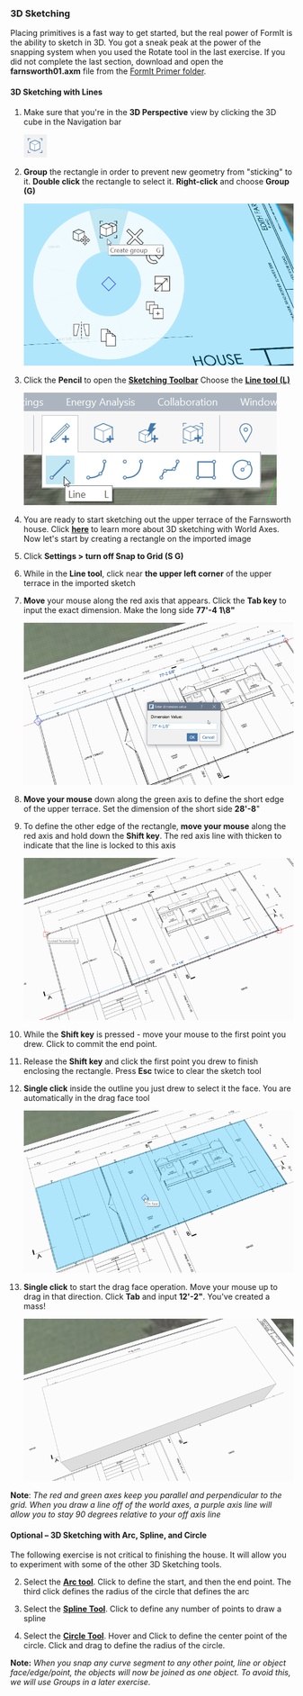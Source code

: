 ### 3D Sketching

Placing primitives is a fast way to get started, but the real power of FormIt is the ability to sketch in 3D. You got a sneak peak at the power of the snapping system when you used the Rotate tool in the last exercise. If you did not complete the last section, download and open the **farnsworth01.axm** file from the [FormIt Primer folder](https://autodesk.app.box.com/s/thavswirrbflit27rbqzl26ljj7fu1uv/1/9025446442).

#### 3D Sketching with Lines

1. Make sure that you're in the **3D Perspective** view by clicking the 3D cube in the Navigation bar

    ![](./images/3D_View.png)

1. **Group** the rectangle in order to prevent new geometry from "sticking" to it. **Double click** the rectangle to select it. **Right-click** and choose **Group \(G\)**

    ![](./images/GroupContext.png)

2. Click the **Pencil** to open the [**Sketching Toolbar**](../formit-introduction/tool-bars.md) Choose the [**Line tool (L)**](../tool-library/line-tool.md)

    ![](./images/3DSketchLineTool.png)

4. You are ready to start sketching out the upper terrace of the Farnsworth house. Click [**here**](../tool-library/world-axes.md) to learn more about 3D sketching with World Axes. Now let's start by creating a rectangle on the imported image

6. Click **Settings &gt; turn off Snap to Grid \(S G\)**

7. While in the **Line tool**, click near **the upper left corner** of the upper terrace in the imported sketch 

8. **Move** your mouse along the red axis that appears. Click the **Tab key** to input the exact dimension. Make the long side **77'-4 1\8"** 

    ![](./images/UpperTerraceSketch.png)

9. **Move your mouse** down along the green axis to define the short edge of the upper terrace. Set the dimension of the short side **28'-8**"

10. To define the other edge of the rectangle, **move your mouse** along the red axis and hold down the **Shift key**. The red axis line with thicken to indicate that the line is locked to this axis

    ![](./images/UpperTerraceSketch_2.png) 

11. While the **Shift key** is pressed - move your mouse to the first point you drew. Click to commit the end point.

12. Release the **Shift key** and click the first point you drew to finish enclosing the rectangle. Press **Esc** twice to clear the sketch tool 

13. **Single click** inside the outline you just drew to select it the face. You are automatically in the drag face tool

    ![](./images/UpperTerraceSketch_3.png)

14. **Single click** to start the drag face operation. Move your mouse up to drag in that direction. Click **Tab** and input **12'-2"**. You've created a mass!

    ![](./images/bba6b093-7e05-4a92-b792-1601dbf26ecc.png)

**Note**: _The red and green axes keep you parallel and perpendicular to the grid. When you draw a line off of the world axes, a purple axis line will allow you to stay 90 degrees relative to your off axis line_

#### Optional – 3D Sketching with Arc, Spline, and Circle

The following exercise is not critical to finishing the house. It will allow you to experiment with some of the other 3D Sketching tools.

2. Select the [**Arc tool**](../tool-library/arc-tool.md). Click to define the start, and then the end point. The third click defines the radius of the circle that defines the arc

3. Select the [**Spline Tool**](../tool-library/spline-tool.md). Click to define any number of points to draw a spline

4. Select the [**Circle Tool**](../tool-library/circle-tool.md). Hover and Click to define the center point of the circle. Click and drag to define the radius of the circle.

**Note:** _When you snap any curve segment to any other point, line or object face/edge/point, the objects will now be joined as one object. To avoid this, we will use Groups in a later exercise._

